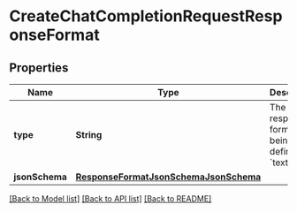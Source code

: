 # CreateChatCompletionRequestResponseFormat

## Properties
Name | Type | Description | Notes
------------ | ------------- | ------------- | -------------
**type** | **String** | The type of response format being defined: &#x60;text&#x60; | 
**jsonSchema** | [**ResponseFormatJsonSchemaJsonSchema**](ResponseFormatJsonSchemaJsonSchema.md) |  | 

[[Back to Model list]](../README.md#documentation-for-models) [[Back to API list]](../README.md#documentation-for-api-endpoints) [[Back to README]](../README.md)


